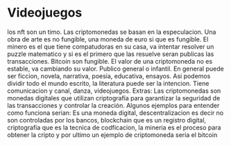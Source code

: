 # Videojuegos
  los nft son un timo. Las criptomonedas se basan en la especulacion. Una obra de arte es no fungible, una moneda de euro si que es fungible. El minero es el que tiene compatudoras en su casa, va intentar resolver un puzzle matematico y si es el primero que las resuelve seran publicas las transacciones. Bitcoin son fungible. El valor de una criptomoneda no es estable, va cambiando su valor.
Publico general o infantil. En general puede ser ficcion, novela, narrativa, poesia, educativa, ensayos. Asi podemos dividir todo el mundo escrito, la literatura puede ser la intencion. Tiene comunicacion y canal, danza, videojuegos.
Extras: Las criptomonedas son monedas digitales que utilizan criptografía para garantizar la seguridad de las transacciones y controlar la creación. Algunos ejemplos para entender como funciona serian: Es una moneda digital, descentralizacion es decir no son controladas por los bancos, blockchain que es un registro digital, criptografia que es la tecnica de codficacion, la mineria es el proceso para obtener la cripto y por ultimo un ejemplo de criptomoneda seria el bitcoin
